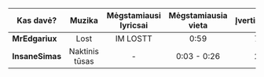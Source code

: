 | Kas davė?       |   Muzika   | Mėgstamiausi lyricsai | Mėgstamiausia vieta | Įvertinimas |
| --------------- |:----------:|:---------------------:|:-------------------:|:-----------:|
| **MrEdgariux**  | Lost | IM LOSTT                     | 0:59                | 7            |
| **InsaneSimas** | Naktinis tūsas   | -                      | 0:03 - 0:26                    | 2            |

